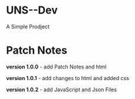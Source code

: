 # UNS--Dev

A Simple Prodject













# Patch Notes

**version 1.0.0** - add Patch Notes and html

**version 1.0.1** - add changes to html and added css

**version 1.0.2** - add JavaScript and Json Files

